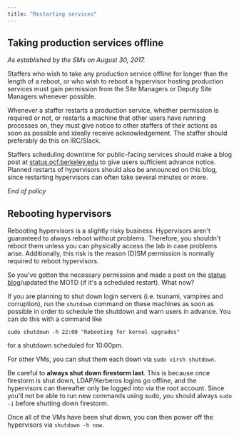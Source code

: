 ```yaml
---
title: "Restarting services"
---
```


## Taking production services offline

_As established by the SMs on August 30, 2017._

Staffers who wish to take any production service offline for longer than the
length of a reboot, or who wish to reboot a hypervisor hosting production
services must gain permission from the Site Managers or Deputy Site Managers
whenever possible.

Whenever a staffer restarts a production service, whether permission is
required or not, or restarts a machine that other users have running processes
on, they must give notice to other staffers of their actions as soon as
possible and ideally receive acknowledgement. The staffer should preferably do
this on IRC/Slack.

Staffers scheduling downtime for public-facing services should make a blog post
at [status.ocf.berkeley.edu][status] to give users sufficient advance notice.
Planned restarts of hypervisors should also be announced on this blog, since
restarting hypervisors can often take several minutes or more.

_End of policy_

## Rebooting hypervisors

Rebooting hypervisors is a slightly risky business. Hypervisors aren't
guaranteed to always reboot without problems. Therefore, you shouldn't reboot
them unless you can physically access the lab in case problems arise.
Additionally, this risk is the reason (D)SM permission is normally required to
reboot hypervisors.

So you've gotten the necessary permission and made a post on the
[status blog][status]/updated the MOTD (if it's a scheduled restart). What now?

If you are planning to shut down login servers (i.e. tsunami, vampires and
corruption), run the `shutdown` command on these machines as soon as possible in
order to schedule the shutdown and warn users in advance. You can do this with
a command like

    sudo shutdown -h 22:00 "Rebooting for kernel upgrades"

for a shutdown scheduled for 10:00pm.

For other VMs, you can shut them each down via `sudo virsh shutdown`.

Be careful to **always shut down firestorm last**. This is because once
firestorm is shut down, LDAP/Kerberos logins go offline, and the hypervisors can
thereafter only be logged into via the root account. Since you'll not be able to
run new commands using sudo, you should always `sudo -i` before shutting down
firestorm.

Once all of the VMs have been shut down, you can then power off the hypervisors
via `shutdown -h now`.


[status]: https://status.ocf.berkeley.edu
